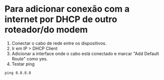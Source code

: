 # Para adicionar conexão com a internet por DHCP de outro roteador/do modem

1. Conectar o cabo de rede entre os dispositivos.
2. Ir em IP > DHCP Client
3. Adicionar a interface onde o cabo está conectado e marcar "Add Default Route" como yes.
4. Testar ping
```
ping 8.8.8.8
```
